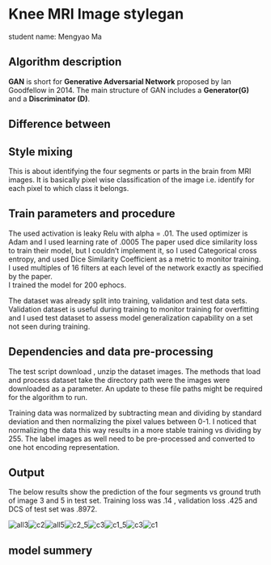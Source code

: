 # Knee MRI Image stylegan
student name: Mengyao Ma

## Algorithm description
**GAN** is short for **Generative Adversarial Network** proposed by Ian Goodfellow in 2014. The main structure of GAN includes a **Generator(G)** and a **Discriminator (D)**. 

## Difference between 

## Style mixing
This is about identifying the four segments or parts in the brain from MRI images. It is basically pixel wise classification of the image i.e. identify for each pixel to which class it belongs.

## Train parameters and procedure
The used activation is leaky Relu with alpha = .01.
The used optimizer is Adam and I used learning rate of .0005 
The paper used dice similarity loss to train their model, but I couldn’t implement it, so I used Categorical cross entropy, and used Dice Similarity Coefficient as a metric to monitor training. 
I used multiples of 16 filters at each level of the network exactly as specified by the paper.  
I trained the model for 200 ephocs.

The dataset was already split into training, validation and test data sets. Validation dataset is useful during training to monitor training for overfitting and I used test dataset to assess model generalization capability on a set not seen during training. 
## Dependencies and data pre-processing 
The test script download , unzip the dataset images. The methods that load and process dataset take the directory path were the images were downloaded as a parameter. An update to these file paths might be required for the algorithm to run. 

Training data was normalized by subtracting mean and dividing by standard deviation and then normalizing the pixel values between 0-1. I noticed that normalizing the data this way results in a more stable training vs dividing by 255.
The label images as well need to be pre-processed and converted to one hot encoding representation. 



## Output 
The below results show the prediction of the four segments vs ground truth of image 3 and 5 in test set. Training loss was .14 , validation loss .425 and DCS of test set was .8972.

![all3](C:\Users\karee\PatternFlow\recognition\all3.JPG)![c2](C:\Users\karee\PatternFlow\recognition\c2.JPG)![all5](C:\Users\karee\PatternFlow\recognition\all5.JPG)![c2_5](C:\Users\karee\PatternFlow\recognition\c2_5.JPG)![c3](C:\Users\karee\PatternFlow\recognition\c3.JPG)![c1_5](C:\Users\karee\PatternFlow\recognition\c1_5.JPG)![c3](C:\Users\karee\PatternFlow\recognition\c3.JPG)![c1](C:\Users\karee\PatternFlow\recognition\c1.JPG)


## model summery
